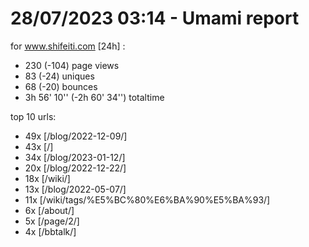 # 28/07/2023 03:14 - Umami report
for www.shifeiti.com [24h] :

 - 230 (-104) page views
 - 83 (-24) uniques
 - 68 (-20) bounces
 - 3h 56' 10'' (-2h 60' 34'') totaltime


top 10 urls:
 - 49x [/blog/2022-12-09/]
 - 43x [/]
 - 34x [/blog/2023-01-12/]
 - 20x [/blog/2022-12-22/]
 - 18x [/wiki/]
 - 13x [/blog/2022-05-07/]
 - 11x [/wiki/tags/%E5%BC%80%E6%BA%90%E5%BA%93/]
 - 6x [/about/]
 - 5x [/page/2/]
 - 4x [/bbtalk/]


